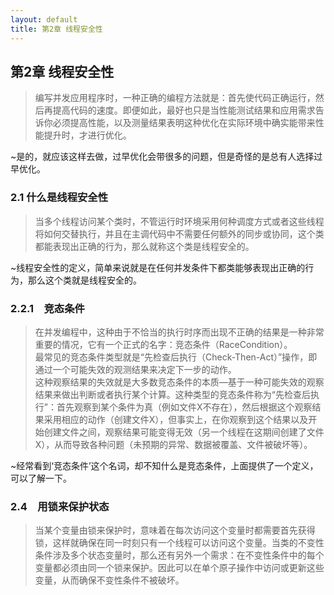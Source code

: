 ```yaml
---
layout: default
title: 第2章 线程安全性
---
```


## 第2章 线程安全性

>编写并发应用程序时，一种正确的编程方法就是：首先使代码正确运行，然后再提高代码的速度。即便如此，最好也只是当性能测试结果和应用需求告诉你必须提高性能，以及测量结果表明这种优化在实际环境中确实能带来性能提升时，才进行优化。

~是的，就应该这样去做，过早优化会带很多的问题，但是奇怪的是总有人选择过早优化。

### 2.1 什么是线程安全性
>当多个线程访问某个类时，不管运行时环境采用何种调度方式或者这些线程将如何交替执行，并且在主调代码中不需要任何额外的同步或协同，这个类都能表现出正确的行为，那么就称这个类是线程安全的。

~线程安全性的定义，简单来说就是在任何并发条件下都类能够表现出正确的行为，那么这个类就是线程安全的。

### 2.2.1　竞态条件
>在并发编程中，这种由于不恰当的执行时序而出现不正确的结果是一种非常重要的情况，它有一个正式的名字：竞态条件（RaceCondition）。  
>最常见的竞态条件类型就是“先检查后执行（Check-Then-Act）”操作，即通过一个可能失效的观测结果来决定下一步的动作。  
>这种观察结果的失效就是大多数竞态条件的本质—基于一种可能失效的观察结果来做出判断或者执行某个计算。这种类型的竞态条件称为“先检查后执行”：首先观察到某个条件为真（例如文件X不存在），然后根据这个观察结果采用相应的动作（创建文件X），但事实上，在你观察到这个结果以及开始创建文件之间，观察结果可能变得无效（另一个线程在这期间创建了文件X），从而导致各种问题（未预期的异常、数据被覆盖、文件被破坏等）。

~经常看到‘竞态条件’这个名词，却不知什么是竞态条件，上面提供了一个定义，可以了解一下。

### 2.4　用锁来保护状态
>当某个变量由锁来保护时，意味着在每次访问这个变量时都需要首先获得锁，这样就确保在同一时刻只有一个线程可以访问这个变量。当类的不变性条件涉及多个状态变量时，那么还有另外一个需求：在不变性条件中的每个变量都必须由同一个锁来保护。因此可以在单个原子操作中访问或更新这些变量，从而确保不变性条件不被破坏。
